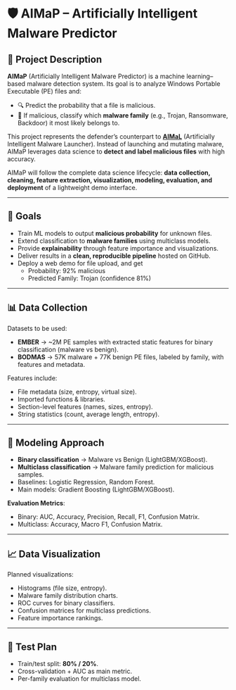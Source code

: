 # 🛡️ AIMaP – Artificially Intelligent Malware Predictor  

## 📌 Project Description  
**AIMaP** (Artificially Intelligent Malware Predictor) is a machine learning–based malware detection system. Its goal is to analyze Windows Portable Executable (PE) files and:  

- 🔍 Predict the probability that a file is malicious.  
- 🧩 If malicious, classify which **malware family** (e.g., Trojan, Ransomware, Backdoor) it most likely belongs to.  

This project represents the defender’s counterpart to [**AIMaL**](https://github.com/EndritShaqiri/AIMaL) (Artificially Intelligent Malware Launcher). Instead of launching and mutating malware, AIMaP leverages data science to **detect and label malicious files** with high accuracy.  

AIMaP will follow the complete data science lifecycle: **data collection, cleaning, feature extraction, visualization, modeling, evaluation, and deployment** of a lightweight demo interface.  

---

## 🎯 Goals  
- Train ML models to output **malicious probability** for unknown files.  
- Extend classification to **malware families** using multiclass models.  
- Provide **explainability** through feature importance and visualizations.  
- Deliver results in a **clean, reproducible pipeline** hosted on GitHub.  
- Deploy a web demo for file upload, and get
  -  Probability: 92% malicious
  -  Predicted Family: Trojan (confidence 81%)

---

## 📊 Data Collection  
Datasets to be used:  

- **EMBER** → ~2M PE samples with extracted static features for binary classification (malware vs benign).  
- **BODMAS** → 57K malware + 77K benign PE files, labeled by family, with features and metadata.  

Features include:  
- File metadata (size, entropy, virtual size).  
- Imported functions & libraries.  
- Section-level features (names, sizes, entropy).  
- String statistics (count, average length, entropy).  

---

## 🧠 Modeling Approach  
- **Binary classification** → Malware vs Benign (LightGBM/XGBoost).  
- **Multiclass classification** → Malware family prediction for malicious samples.  
- Baselines: Logistic Regression, Random Forest.  
- Main models: Gradient Boosting (LightGBM/XGBoost).  

**Evaluation Metrics**:  
- Binary: AUC, Accuracy, Precision, Recall, F1, Confusion Matrix.  
- Multiclass: Accuracy, Macro F1, Confusion Matrix.  

---

## 📈 Data Visualization  
Planned visualizations:  
- Histograms (file size, entropy).  
- Malware family distribution charts.  
- ROC curves for binary classifiers.  
- Confusion matrices for multiclass predictions.  
- Feature importance rankings.  

---

## 🧪 Test Plan  
- Train/test split: **80% / 20%**.  
- Cross-validation + AUC as main metric.  
- Per-family evaluation for multiclass model.   
